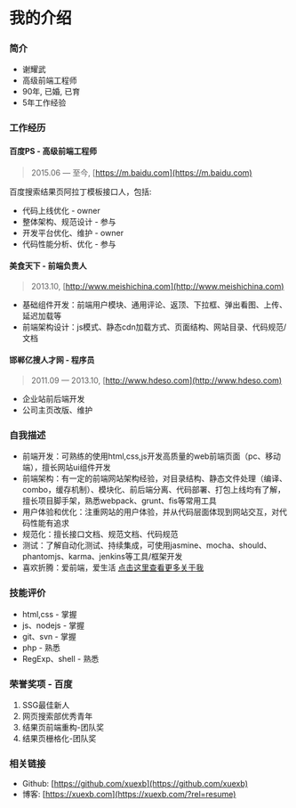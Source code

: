 # 我的介绍

### 简介

* 谢耀武
* 高级前端工程师
* 90年, 已婚, 已育
* 5年工作经验

### 工作经历

#### 百度PS - 高级前端工程师

> 2015.06 — 至今, [https://m.baidu.com](https://m.baidu.com)

百度搜索结果页阿拉丁模板接口人，包括:

* 代码上线优化 - owner
* 整体架构、规范设计 - 参与
* 开发平台优化、维护 - owner
* 代码性能分析、优化 - 参与

#### 美食天下 - 前端负责人

> 2013.10, [http://www.meishichina.com](http://www.meishichina.com)

* 基础组件开发：前端用户模块、通用评论、返顶、下拉框、弹出看图、上传、延迟加载等
* 前端架构设计：js模式、静态cdn加载方式、页面结构、网站目录、代码规范/文档

#### 邯郸亿搜人才网 - 程序员

> 2011.09 — 2013.10, [http://www.hdeso.com](http://www.hdeso.com)

* 企业站前后端开发
* 公司主页改版、维护

### 自我描述

* 前端开发：可熟练的使用html,css,js开发高质量的web前端页面（pc、移动端），擅长网站ui组件开发
* 前端架构：有一定的前端网站架构经验，对目录结构、静态文件处理（编译、combo，缓存机制）、模块化、前后端分离、代码部署、打包上线均有了解，擅长项目脚手架，熟悉webpack、grunt、fis等常用工具
* 用户体验和优化：注重网站的用户体验，并从代码层面体现到网站交互，对代码性能有追求
* 规范化：擅长接口文档、规范文档、代码规范
* 测试：了解自动化测试、持续集成，可使用jasmine、mocha、should、phantomjs、karma、jenkins等工具/框架开发
* 喜欢折腾：爱前端，爱生活 [点击这里查看更多关于我](https://xuexb.com/html/xiaowu.html)

### 技能评价

* html,css - 掌握
* js、nodejs - 掌握
* git、svn - 掌握
* php - 熟悉
* RegExp、shell - 熟悉

### 荣誉奖项 - 百度

1. SSG最佳新人
1. 网页搜索部优秀青年
1. 结果页前端重构-团队奖
1. 结果页栅格化-团队奖

### 相关链接

* Github: [https://github.com/xuexb](https://github.com/xuexb)
* 博客: [https://xuexb.com](https://xuexb.com/?rel=resume)
